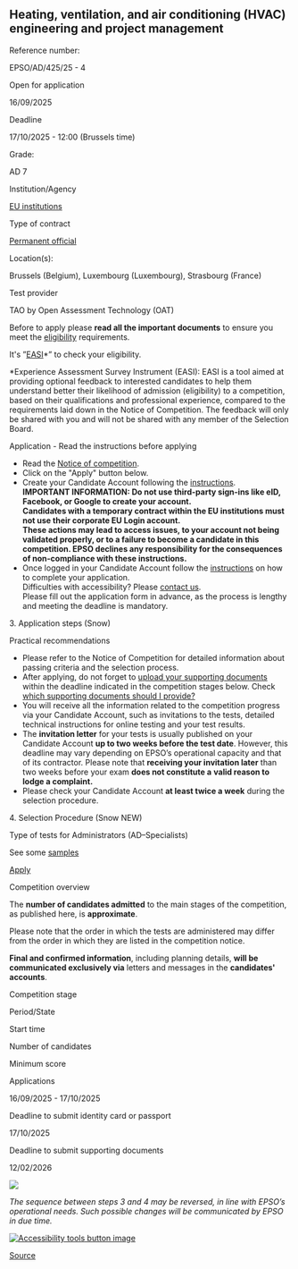 Heating, ventilation, and air conditioning (HVAC) engineering and project management
------------------------------------------------------------------------------------

Reference number: 

EPSO/AD/425/25 - 4

  

Open for application

16/09/2025

Deadline

17/10/2025 - 12:00 (Brussels time)

Grade: 

AD 7

  

Institution/Agency

[EU institutions](/en/eu-institutions)

Type of contract

[Permanent official](/staff-categories)

Location(s): 

Brussels (Belgium), Luxembourg (Luxembourg), Strasbourg (France)

  

Test provider

TAO by Open Assessment Technology (OAT)

Before to apply please **read all the important documents** to ensure you meet the [eligibility](/node/695) requirements.

It's ”[EASI](https://ec.europa.eu/eusurvey/runner/EPSO_AD_425_25_4_HVAC "(opens in a new window)")\*” to check your eligibility.

  
\*Experience Assessment Survey Instrument (EASI): EASI is a tool aimed at providing optional feedback to interested candidates to help them understand better their likelihood of admission (eligibility) to a competition, based on their qualifications and professional experience, compared to the requirements laid down in the Notice of Competition. The feedback will only be shared with you and will not be shared with any member of the Selection Board.

Application - Read the instructions before applying

* Read the [Notice of competition](/en/glossary/notice-competition-noc "Notice of Competition (NoC)").
* Click on the "Apply" button below.
* Create your Candidate Account following the [instructions](/en/how-navigate-single-candidate-portal "How to navigate in the Single Candidate Portal  ").  
    **IMPORTANT INFORMATION: Do not use third-party sign-ins like eID, Facebook, or Google to create your account.**   
    **Candidates with a temporary contract within the EU institutions must not use their corporate EU Login account.**   
    **These actions may lead to access issues, to your account not being validated properly, or to a failure to become a candidate in this competition. EPSO declines any responsibility for the consequences of non-compliance with these instructions.**
* Once logged in your Candidate Account follow the [instructions](/en/how-apply-competition-overview "How to fill the application form") on how to complete your application.  
    Difficulties with accessibility? Please [contact us](/en/contact-us "Contact us").  
    Please fill out the application form in advance, as the process is lengthy and meeting the deadline is mandatory.

3\. Application steps (Snow)

Practical recommendations

* Please refer to the Notice of Competition for detailed information about passing criteria and the selection process.
* After applying, do not forget to [upload your supporting documents](/how-apply-competition-overview#supporting) within the deadline indicated in the competition stages below. Check [which supporting documents should I provide?](/en/help/faq/13104 "Which supporting documents should I provide?")
* You will receive all the information related to the competition progress via your Candidate Account, such as invitations to the tests, detailed technical instructions for online testing and your test results.
* The **invitation letter** for your tests is usually published on your Candidate Account **up to two weeks before the test date**. However, this deadline may vary depending on EPSO’s operational capacity and that of its contractor. Please note that **receiving your invitation later** than two weeks before your exam **does not constitute a** **valid reason to lodge a complaint.**
* Please check your Candidate Account **at least twice a week** during the selection procedure.

4\. Selection Procedure (Snow NEW)

Type of tests for Administrators (AD–Specialists)

See some [samples](/node/13572)

[Apply](https://digit.service-now.com/eu_institutions_single_candidate_portal "(opens in a new window)")

Competition overview

The **number of candidates admitted** to the main stages of the competition, as published here, is **approximate**.

Please note that the order in which the tests are administered may differ from the order in which they are listed in the competition notice.

**Final and confirmed information**, including planning details, **will be communicated exclusively via** letters and messages in the **candidates' accounts**.

Competition stage

Period/State

Start time

Number of candidates

Minimum score

Applications

16/09/2025 - 17/10/2025

Deadline to submit identity card or passport

17/10/2025

Deadline to submit supporting documents

12/02/2026

![](/sites/default/files/styles/infogra/public/2025-09/EPSO%20Infographic%20Building_Com_EN.png?itok=5MYuGX4h)

*The sequence between steps 3 and 4 may be reversed, in line with EPSO’s operational needs. Such possible changes will be communicated by EPSO in due time.*

[![Accessibility tools button image](/themes/custom/oe_epso_theme/images/reciteme_button.png)](#reciteEnable "Open Accessibility")

[Source](https://eu-careers.europa.eu/en/job-opportunities/heating-ventilation-and-air-conditioning-hvac-engineering-and-project-management)